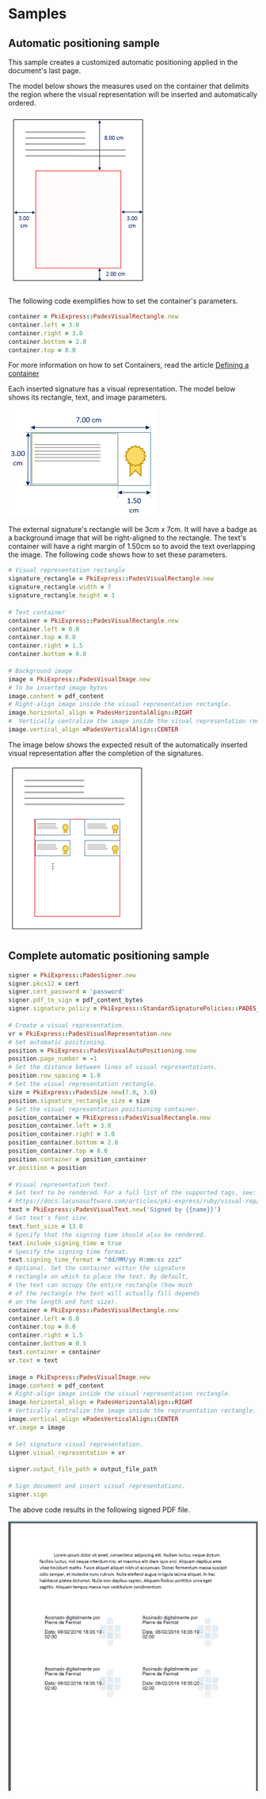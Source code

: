﻿# Samples

## Automatic positioning sample

This sample creates a customized automatic positioning applied in the document's last page.

The model below shows the measures used on the container that delimits the region where the visual representation will be inserted and automatically ordered.

![PAdES auto positioning container](../../../../../images/pki-sdk/pades-autopos-container.png)

The following code exemplifies how to set the container's parameters.

```ruby
container = PkiExpress::PadesVisualRectangle.new
container.left = 3.0
container.right = 3.0
container.bottom = 2.0
container.top = 8.0
```

For more information on how to set Containers, read the article [Defining a container](containers.md)

Each inserted signature has a visual representation. The model below shows its rectangle, text, and image parameters.

![PAdES auto positioning rectangle](../../../../../images/pki-sdk/visual-rep-rectangle.png)

The external signature's rectangle will be 3cm x 7cm. It will have a badge as a background image that will be right-aligned to the rectangle. The text's container will have a right margin of 1.50cm so to avoid the text overlapping the image. The following code shows how to set these parameters. 

```ruby
# Visual representation rectangle
signature_rectangle = PkiExpress::PadesVisualRectangle.new
signature_rectangle.width = 7
signature_rectangle.height = 3

# Text container
container = PkiExpress::PadesVisualRectangle.new
container.left = 0.0
container.top = 0.0
container.right = 1.5
container.bottom = 0.0

# Background image
image = PkiExpress::PadesVisualImage.new
# To be inserted image bytes
image.content = pdf_content 
# Right-align image inside the visual representation rectangle.
image.horizontal_align = PadesHorizontalAlign::RIGHT
#  Vertically centralize the image inside the visual representation rectangle.
image.vertical_align =PadesVerticalAlign::CENTER
```

The image below shows the expected result of the automatically inserted visual representation after the completion of the signatures.

![PAdES auto positioning result](../../../../../images/pki-sdk/visual-rep-result.png)

## Complete automatic positioning sample


```ruby
signer = PkiExpress::PadesSigner.new
signer.pkcs12 = cert
signer.cert_password = 'password'
signer.pdf_to_sign = pdf_content_bytes
signer.signature_policy = PkiExpress::StandardSignaturePolicies::PADES_BASIC_WITH_LTV

# Create a visual representation.
vr = PkiExpress::PadesVisualRepresentation.new
# Set automatic positioning.
position = PkiExpress::PadesVisualAutoPositioning.new
position.page_number = -1
# Set the distance between lines of visual representations.
position.row_spacing = 1.0
# Set the visual representation rectangle.
size = PkiExpress::PadesSize.new(7.0, 3.0)
position.signature_rectangle_size = size
# Set the visual representation positioning container.
position_container = PkiExpress::PadesVisualRectangle.new
position_container.left = 3.0
position_container.right = 3.0
position_container.bottom = 2.0
position_container.top = 8.0
position.container = position_container
vr.position = position

# Visual representation text.
# Set text to be rendered. For a full list of the supported tags, see:
# https://docs.lacunasoftware.com/articles/pki-express/ruby/visual-rep/index.html#pades-tags
text = PkiExpress::PadesVisualText.new('Signed by {{name}}')
# Set text's font size.
text.font_size = 13.0
# Specify that the signing time should also be rendered.
text.include_signing_time = true
# Specify the signing time format.
text.signing_time_format = "dd/MM/yy H:mm:ss zzz"
# Optional. Set the container within the signature
# rectangle on which to place the text. By default,
# the text can occupy the entire rectangle (how much
# of the rectangle the text will actually fill depends
# on the length and font size).
container = PkiExpress::PadesVisualRectangle.new
container.left = 0.0
container.top = 0.0
container.right = 1.5
container.bottom = 0.5
text.container = container
vr.text = text

image = PkiExpress::PadesVisualImage.new
image.content = pdf_content
# Right-align image inside the visual representation rectangle.
image.horizontal_align = PadesHorizontalAlign::RIGHT
# Vertically centralize the image inside the representation rectangle.
image.vertical_align =PadesVerticalAlign::CENTER
vr.image = image

# Set signature visual representation.
signer.visual_representation = vr

signer.output_file_path = output_file_path

# Sign document and insert visual representations.
signer.sign
```

The above code results in the following signed PDF file.

![PAdES auto positioning sample](../../../../../images/pki-sdk/pdf-auto-pos.png)